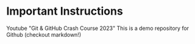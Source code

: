 # Important Instructions
Youtube "Git &amp; GitHub Crash Course 2023"
This is a demo repository for Github (checkout markdown!)
